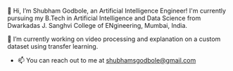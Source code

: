 👋 Hi, I’m Shubham Godbole, an Artificial Intelligence Engineer! I'm currently pursuing my B.Tech in Artificial Intelligence and Data Science from Dwarkadas J. Sanghvi College of ENgineering, Mumbai, India.

🌱 I’m currently working on video processing and explanation on a custom dataset using transfer learning.

- 📫 You can reach out to me at shubhamsgodbole@gmail.com

<!---
shubhamsgodbole/shubhamsgodbole is a ✨ special ✨ repository because its `README.md` (this file) appears on your GitHub profile.
You can click the Preview link to take a look at your changes.
--->
